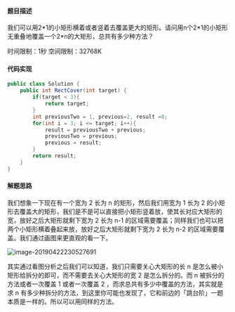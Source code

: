#### 题目描述

我们可以用2\*1的小矩形横着或者竖着去覆盖更大的矩形。请问用n个2\*1的小矩形无重叠地覆盖一个2*n的大矩形，总共有多少种方法？

时间限制：1秒 空间限制：32768K

#### 代码实现

```java
public class Solution {
    public int RectCover(int target) {
        if(target < 3){
            return target;
        }
        int previousTwo = 1, previous=2, result =0;
        for(int i = 3; i <= target; i++){
            result = previousTwo + previous;
            previousTwo = previous;
            previous = result;
        }
        return result;
    }
}
```

#### 解题思路

我们想象一下现在有一个宽为 2 长为 n 的矩形，然后我们用宽为 1 长为 2 的小矩形去覆盖大的矩形，我们是不是可以直接把小矩形竖着放，使其长对应大矩形的宽，放好之后大矩形就剩下宽为 2 长为 n-1 的区域需要覆盖；同样我们也可以把两个小矩形横着叠起来放，放好之后大矩形就剩下宽为 2 长为 n-2 的区域需要覆盖。我们通过画图来更直观的看一下。

![image-20190422230527691](/Users/majun/Desktop/006tNc79ly1g2bt7yum26j30zw0u0wge.png)

其实通过看图分析之后我们可以知道，我们只需要关心大矩形的长 n 是怎么被小矩形给拆分的即可，而不需要去关心大矩形的宽 2 是怎么拆分的。而 n 被拆分的方法或者一次覆盖 1 或者一次覆盖 2 ，而求总共有多少中覆盖的方法，其实就是求 n 有多少种拆分的方法，到这里你可能也发现了，它和前边的「跳台阶」一题本质是一样的。所以可以用同样的方法。